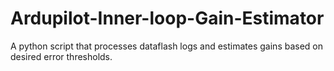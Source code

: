 # Ardupilot-Inner-loop-Gain-Estimator
A python script that processes dataflash logs and estimates gains based on desired error thresholds. 
